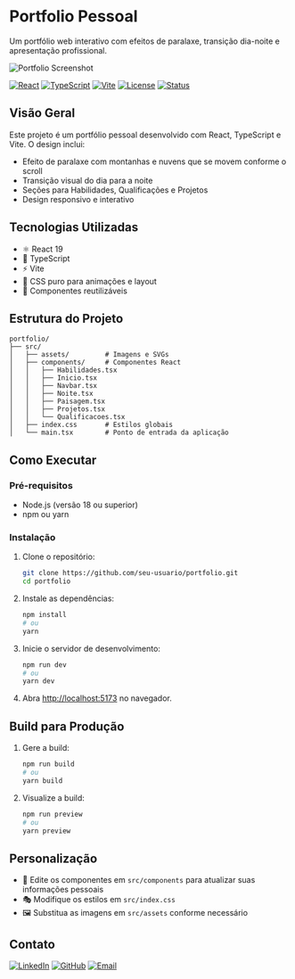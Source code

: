 # Portfolio Pessoal

Um portfólio web interativo com efeitos de paralaxe, transição dia-noite e apresentação profissional.

![Portfolio Screenshot](https://via.placeholder.com/800x400?text=Portfolio+Screenshot)

[![React](https://img.shields.io/badge/React-19-61DAFB?style=flat-square&logo=react&logoColor=white)](https://reactjs.org/)
[![TypeScript](https://img.shields.io/badge/TypeScript-5.7-3178C6?style=flat-square&logo=typescript&logoColor=white)](https://www.typescriptlang.org/)
[![Vite](https://img.shields.io/badge/Vite-6.2-646CFF?style=flat-square&logo=vite&logoColor=white)](https://vitejs.dev/)
[![License](https://img.shields.io/badge/License-MIT-green.svg?style=flat-square)](LICENSE)
[![Status](https://img.shields.io/badge/Status-Em%20Desenvolvimento-yellow?style=flat-square)]()

## Visão Geral

Este projeto é um portfólio pessoal desenvolvido com React, TypeScript e Vite. O design inclui:

- Efeito de paralaxe com montanhas e nuvens que se movem conforme o scroll
- Transição visual do dia para a noite
- Seções para Habilidades, Qualificações e Projetos
- Design responsivo e interativo

## Tecnologias Utilizadas

- ⚛️ React 19
- 📝 TypeScript
- ⚡ Vite
- 🎨 CSS puro para animações e layout
- 🧩 Componentes reutilizáveis

## Estrutura do Projeto

```
portfolio/
├── src/
│   ├── assets/         # Imagens e SVGs
│   ├── components/     # Componentes React
│   │   ├── Habilidades.tsx
│   │   ├── Inicio.tsx
│   │   ├── Navbar.tsx
│   │   ├── Noite.tsx
│   │   ├── Paisagem.tsx
│   │   ├── Projetos.tsx
│   │   └── Qualificacoes.tsx
│   ├── index.css       # Estilos globais
│   └── main.tsx        # Ponto de entrada da aplicação
```

## Como Executar

### Pré-requisitos

- Node.js (versão 18 ou superior)
- npm ou yarn

### Instalação

1. Clone o repositório:

   ```bash
   git clone https://github.com/seu-usuario/portfolio.git
   cd portfolio
   ```

2. Instale as dependências:

   ```bash
   npm install
   # ou
   yarn
   ```

3. Inicie o servidor de desenvolvimento:

   ```bash
   npm run dev
   # ou
   yarn dev
   ```

4. Abra [http://localhost:5173](http://localhost:5173) no navegador.

## Build para Produção

1. Gere a build:

   ```bash
   npm run build
   # ou
   yarn build
   ```

2. Visualize a build:
   ```bash
   npm run preview
   # ou
   yarn preview
   ```

## Personalização

- 🔄 Edite os componentes em `src/components` para atualizar suas informações pessoais
- 🎭 Modifique os estilos em `src/index.css`
- 🖼️ Substitua as imagens em `src/assets` conforme necessário

## Contato

[![LinkedIn](https://img.shields.io/badge/LinkedIn-Perfil-0077B5?style=for-the-badge&logo=linkedin&logoColor=white)](https://www.linkedin.com/in/elias-mathias-sand/)
[![GitHub](https://img.shields.io/badge/GitHub-Perfil-181717?style=for-the-badge&logo=github&logoColor=white)](https://github.com/EliasNote)
[![Email](https://img.shields.io/badge/Email-Contato-D14836?style=for-the-badge&logo=gmail&logoColor=white)](mailto:elias.coder1@gmail.com)
